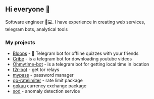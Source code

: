 ## Hi everyone 👋
Software engineer 🧑💻. I have experience in creating web services, telegram bots, analytical tools

### My projects
- [Bloops](https://bloops.fun) - 🤖 Telegram bot for offline quizzes with your friends
- [Cribe](https://github.com/robotomize/cribe) - is a telegram bot for downloading youtube videos
- [Ohmytime-bot](https://github.com/robotomize/ohmytime-bot) - is a telegram bot for getting local time in location
- [t2r-bot](https://github.com/robotomize/t2r-bot) - get tor relays
- [mypass](https://github.com/pollylab/mypass-cli) - password manager
- [go-ratelimiter](https://github.com/robotomize/go-ratelimiter) - rate limit package
- [gokuu](https://github.com/robotomize/gokuu) currency exchange package
- [sod](https://github.com/robotomize/sod) - anomaly detection service
